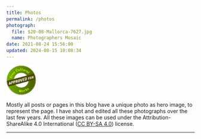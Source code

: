 ```yaml
---
title: Photos
permalink: /photos
photograph:
  file: $20-08-Mallorca-7627.jpg
  name: Photographers Mosaic
date: 2021-08-24 15:56:00
updated: 2024-08-15 10:08:34
---
```


<div><img src="/images/cc-free-culture.png" class="float-element" style="width:5rem;" /></div>

Mostly all posts or pages in this blog have a unique photo as hero image, to represent the page. I have shot and edited all these photographs over the last few years. All these images can be used under the Attribution-ShareAlike 4.0 International ([CC BY-SA 4.0](https://creativecommons.org/licenses/by-sa/4.0/)) license.

---